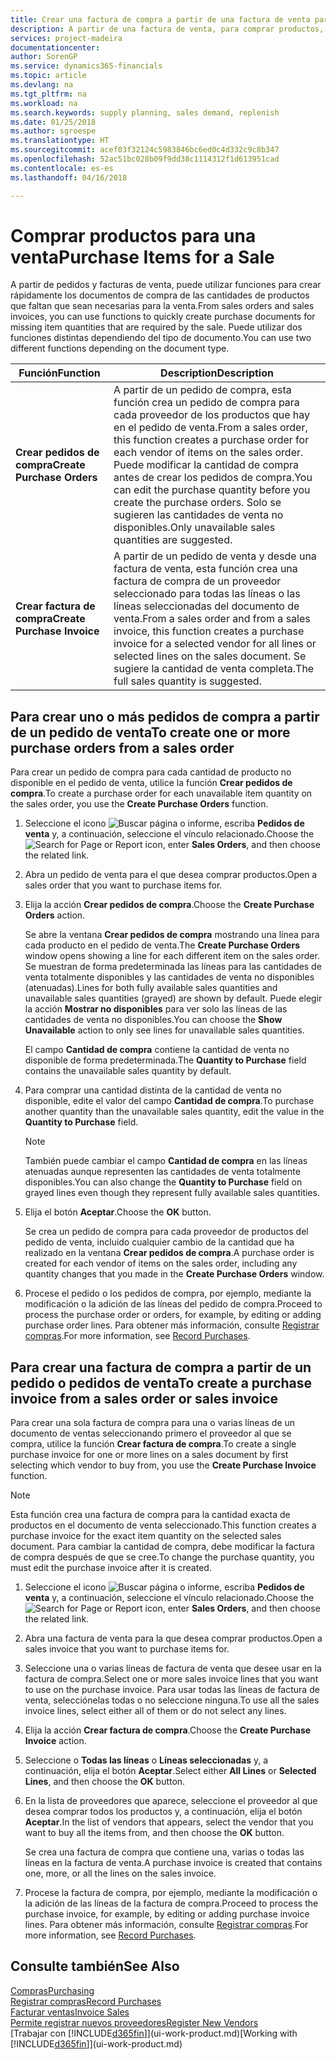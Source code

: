 ```yaml
---
title: Crear una factura de compra a partir de una factura de venta para comprar productos para una venta | Documentos de Microsoft
description: A partir de una factura de venta, para comprar productos, puede crear una factura de compra de un proveedor.
services: project-madeira
documentationcenter: 
author: SorenGP
ms.service: dynamics365-financials
ms.topic: article
ms.devlang: na
ms.tgt_pltfrm: na
ms.workload: na
ms.search.keywords: supply planning, sales demand, replenish
ms.date: 01/25/2018
ms.author: sgroespe
ms.translationtype: HT
ms.sourcegitcommit: acef03f32124c5983846bc6ed0c4d332c9c8b347
ms.openlocfilehash: 52ac51bc028b09f9dd38c1114312f1d613951cad
ms.contentlocale: es-es
ms.lasthandoff: 04/16/2018

---
```

# <a name="purchase-items-for-a-sale"></a><span data-ttu-id="49355-103">Comprar productos para una venta</span><span class="sxs-lookup"><span data-stu-id="49355-103">Purchase Items for a Sale</span></span>
<span data-ttu-id="49355-104">A partir de pedidos y facturas de venta, puede utilizar funciones para crear rápidamente los documentos de compra de las cantidades de productos que faltan que sean necesarias para la venta.</span><span class="sxs-lookup"><span data-stu-id="49355-104">From sales orders and sales invoices, you can use functions to quickly create purchase documents for missing item quantities that are required by the sale.</span></span> <span data-ttu-id="49355-105">Puede utilizar dos funciones distintas dependiendo del tipo de documento.</span><span class="sxs-lookup"><span data-stu-id="49355-105">You can use two different functions depending on the document type.</span></span>

|<span data-ttu-id="49355-106">Función</span><span class="sxs-lookup"><span data-stu-id="49355-106">Function</span></span>|<span data-ttu-id="49355-107">Description</span><span class="sxs-lookup"><span data-stu-id="49355-107">Description</span></span>|
|--------|-----------|
|<span data-ttu-id="49355-108">**Crear pedidos de compra**</span><span class="sxs-lookup"><span data-stu-id="49355-108">**Create Purchase Orders**</span></span>|<span data-ttu-id="49355-109">A partir de un pedido de compra, esta función crea un pedido de compra para cada proveedor de los productos que hay en el pedido de venta.</span><span class="sxs-lookup"><span data-stu-id="49355-109">From a sales order, this function creates a purchase order for each vendor of items on the sales order.</span></span> <span data-ttu-id="49355-110">Puede modificar la cantidad de compra antes de crear los pedidos de compra.</span><span class="sxs-lookup"><span data-stu-id="49355-110">You can edit the purchase quantity before you create the purchase orders.</span></span> <span data-ttu-id="49355-111">Solo se sugieren las cantidades de venta no disponibles.</span><span class="sxs-lookup"><span data-stu-id="49355-111">Only unavailable sales quantities are suggested.</span></span>
|<span data-ttu-id="49355-112">**Crear factura de compra**</span><span class="sxs-lookup"><span data-stu-id="49355-112">**Create Purchase Invoice**</span></span>|<span data-ttu-id="49355-113">A partir de un pedido de venta y desde una factura de venta, esta función crea una factura de compra de un proveedor seleccionado para todas las líneas o las líneas seleccionadas del documento de venta.</span><span class="sxs-lookup"><span data-stu-id="49355-113">From a sales order and from a sales invoice, this function creates a purchase invoice for a selected vendor for all lines or selected lines on the sales document.</span></span> <span data-ttu-id="49355-114">Se sugiere la cantidad de venta completa.</span><span class="sxs-lookup"><span data-stu-id="49355-114">The full sales quantity is suggested.</span></span>|

## <a name="to-create-one-or-more-purchase-orders-from-a-sales-order"></a><span data-ttu-id="49355-115">Para crear uno o más pedidos de compra a partir de un pedido de venta</span><span class="sxs-lookup"><span data-stu-id="49355-115">To create one or more purchase orders from a sales order</span></span>
<span data-ttu-id="49355-116">Para crear un pedido de compra para cada cantidad de producto no disponible en el pedido de venta, utilice la función **Crear pedidos de compra**.</span><span class="sxs-lookup"><span data-stu-id="49355-116">To create a purchase order for each unavailable item quantity on the sales order, you use the **Create Purchase Orders** function.</span></span>

1. <span data-ttu-id="49355-117">Seleccione el icono ![Buscar página o informe](media/ui-search/search_small.png "icono Buscar página o informe"), escriba **Pedidos de venta** y, a continuación, seleccione el vínculo relacionado.</span><span class="sxs-lookup"><span data-stu-id="49355-117">Choose the ![Search for Page or Report](media/ui-search/search_small.png "Search for Page or Report icon") icon, enter **Sales Orders**, and then choose the related link.</span></span>
2. <span data-ttu-id="49355-118">Abra un pedido de venta para el que desea comprar productos.</span><span class="sxs-lookup"><span data-stu-id="49355-118">Open a sales order that you want to purchase items for.</span></span>
3. <span data-ttu-id="49355-119">Elija la acción **Crear pedidos de compra**.</span><span class="sxs-lookup"><span data-stu-id="49355-119">Choose the **Create Purchase Orders** action.</span></span>

    <span data-ttu-id="49355-120">Se abre la ventana **Crear pedidos de compra** mostrando una línea para cada producto en el pedido de venta.</span><span class="sxs-lookup"><span data-stu-id="49355-120">The **Create Purchase Orders** window opens showing a line for each different item on the sales order.</span></span> <span data-ttu-id="49355-121">Se muestran de forma predeterminada las líneas para las cantidades de venta totalmente disponibles y las cantidades de venta no disponibles (atenuadas).</span><span class="sxs-lookup"><span data-stu-id="49355-121">Lines for both fully available sales quantities and unavailable sales quantities (grayed) are shown by default.</span></span> <span data-ttu-id="49355-122">Puede elegir la acción **Mostrar no disponibles** para ver solo las líneas de las cantidades de venta no disponibles.</span><span class="sxs-lookup"><span data-stu-id="49355-122">You can choose the **Show Unavailable** action to only see lines for unavailable sales quantities.</span></span>

    <span data-ttu-id="49355-123">El campo **Cantidad de compra** contiene la cantidad de venta no disponible de forma predeterminada.</span><span class="sxs-lookup"><span data-stu-id="49355-123">The **Quantity to Purchase** field contains the unavailable sales quantity by default.</span></span>
4. <span data-ttu-id="49355-124">Para comprar una cantidad distinta de la cantidad de venta no disponible, edite el valor del campo **Cantidad de compra**.</span><span class="sxs-lookup"><span data-stu-id="49355-124">To purchase another quantity than the unavailable sales quantity, edit the value in the **Quantity to Purchase** field.</span></span>

    > [!NOTE]  
   >   <span data-ttu-id="49355-125">También puede cambiar el campo **Cantidad de compra** en las líneas atenuadas aunque representen las cantidades de venta totalmente disponibles.</span><span class="sxs-lookup"><span data-stu-id="49355-125">You can also change the **Quantity to Purchase** field on grayed lines even though they represent fully available sales quantities.</span></span>
5. <span data-ttu-id="49355-126">Elija el botón **Aceptar**.</span><span class="sxs-lookup"><span data-stu-id="49355-126">Choose the **OK** button.</span></span>

    <span data-ttu-id="49355-127">Se crea un pedido de compra para cada proveedor de productos del pedido de venta, incluido cualquier cambio de la cantidad que ha realizado en la ventana **Crear pedidos de compra**.</span><span class="sxs-lookup"><span data-stu-id="49355-127">A purchase order is created for each vendor of items on the sales order, including any quantity changes that you made in the **Create Purchase Orders** window.</span></span>
6. <span data-ttu-id="49355-128">Procese el pedido o los pedidos de compra, por ejemplo, mediante la modificación o la adición de las líneas del pedido de compra.</span><span class="sxs-lookup"><span data-stu-id="49355-128">Proceed to process the purchase order or orders, for example, by editing or adding purchase order lines.</span></span> <span data-ttu-id="49355-129">Para obtener más información, consulte [Registrar compras](purchasing-how-record-purchases.md).</span><span class="sxs-lookup"><span data-stu-id="49355-129">For more information, see [Record Purchases](purchasing-how-record-purchases.md).</span></span>


## <a name="to-create-a-purchase-invoice-from-a-sales-order-or-sales-invoice"></a><span data-ttu-id="49355-130">Para crear una factura de compra a partir de un pedido o pedidos de venta</span><span class="sxs-lookup"><span data-stu-id="49355-130">To create a purchase invoice from a sales order or sales invoice</span></span>
<span data-ttu-id="49355-131">Para crear una sola factura de compra para una o varias líneas de un documento de ventas seleccionando primero el proveedor al que se compra, utilice la función **Crear factura de compra**.</span><span class="sxs-lookup"><span data-stu-id="49355-131">To create a single purchase invoice for one or more lines on a sales document by first selecting which vendor to buy from, you use the **Create Purchase Invoice** function.</span></span>

> [!NOTE]  
>   <span data-ttu-id="49355-132">Esta función crea una factura de compra para la cantidad exacta de productos en el documento de venta seleccionado.</span><span class="sxs-lookup"><span data-stu-id="49355-132">This function creates a purchase invoice for the exact item quantity on the selected sales document.</span></span> <span data-ttu-id="49355-133">Para cambiar la cantidad de compra, debe modificar la factura de compra después de que se cree.</span><span class="sxs-lookup"><span data-stu-id="49355-133">To change the purchase quantity, you must edit the purchase invoice after it is created.</span></span>  

1. <span data-ttu-id="49355-134">Seleccione el icono ![Buscar página o informe](media/ui-search/search_small.png "icono Buscar página o informe"), escriba **Pedidos de venta** y, a continuación, seleccione el vínculo relacionado.</span><span class="sxs-lookup"><span data-stu-id="49355-134">Choose the ![Search for Page or Report](media/ui-search/search_small.png "Search for Page or Report icon") icon, enter **Sales Orders**, and then choose the related link.</span></span>
2. <span data-ttu-id="49355-135">Abra una factura de venta para la que desea comprar productos.</span><span class="sxs-lookup"><span data-stu-id="49355-135">Open a sales invoice that you want to purchase items for.</span></span>
3. <span data-ttu-id="49355-136">Seleccione una o varias líneas de factura de venta que desee usar en la factura de compra.</span><span class="sxs-lookup"><span data-stu-id="49355-136">Select one or more sales invoice lines that you want to use on the purchase invoice.</span></span> <span data-ttu-id="49355-137">Para usar todas las líneas de factura de venta, selecciónelas todas o no seleccione ninguna.</span><span class="sxs-lookup"><span data-stu-id="49355-137">To use all the sales invoice lines, select either all of them or do not select any lines.</span></span>
4. <span data-ttu-id="49355-138">Elija la acción **Crear factura de compra**.</span><span class="sxs-lookup"><span data-stu-id="49355-138">Choose the **Create Purchase Invoice** action.</span></span>
5. <span data-ttu-id="49355-139">Seleccione o **Todas las líneas** o **Líneas seleccionadas** y, a continuación, elija el botón **Aceptar**.</span><span class="sxs-lookup"><span data-stu-id="49355-139">Select either **All Lines** or **Selected Lines**, and then choose the **OK** button.</span></span>  
6. <span data-ttu-id="49355-140">En la lista de proveedores que aparece, seleccione el proveedor al que desea comprar todos los productos y, a continuación, elija el botón **Aceptar**.</span><span class="sxs-lookup"><span data-stu-id="49355-140">In the list of vendors that appears, select the vendor that you want to buy all the items from, and then choose the **OK** button.</span></span>

    <span data-ttu-id="49355-141">Se crea una factura de compra que contiene una, varias o todas las líneas en la factura de venta.</span><span class="sxs-lookup"><span data-stu-id="49355-141">A purchase invoice is created that contains one, more, or all the lines on the sales invoice.</span></span>
7. <span data-ttu-id="49355-142">Procese la factura de compra, por ejemplo, mediante la modificación o la adición de las líneas de la factura de compra.</span><span class="sxs-lookup"><span data-stu-id="49355-142">Proceed to process the purchase invoice, for example, by editing or adding purchase invoice lines.</span></span> <span data-ttu-id="49355-143">Para obtener más información, consulte [Registrar compras](purchasing-how-record-purchases.md).</span><span class="sxs-lookup"><span data-stu-id="49355-143">For more information, see [Record Purchases](purchasing-how-record-purchases.md).</span></span>

## <a name="see-also"></a><span data-ttu-id="49355-144">Consulte también</span><span class="sxs-lookup"><span data-stu-id="49355-144">See Also</span></span>
[<span data-ttu-id="49355-145">Compras</span><span class="sxs-lookup"><span data-stu-id="49355-145">Purchasing</span></span>](purchasing-manage-purchasing.md)  
[<span data-ttu-id="49355-146">Registrar compras</span><span class="sxs-lookup"><span data-stu-id="49355-146">Record Purchases</span></span>](purchasing-how-record-purchases.md)  
[<span data-ttu-id="49355-147">Facturar ventas</span><span class="sxs-lookup"><span data-stu-id="49355-147">Invoice Sales</span></span>](sales-how-invoice-sales.md)  
[<span data-ttu-id="49355-148">Permite registrar nuevos proveedores</span><span class="sxs-lookup"><span data-stu-id="49355-148">Register New Vendors</span></span>](purchasing-how-register-new-vendors.md)  
<span data-ttu-id="49355-149">[Trabajar con [!INCLUDE[d365fin](includes/d365fin_md.md)]](ui-work-product.md)</span><span class="sxs-lookup"><span data-stu-id="49355-149">[Working with [!INCLUDE[d365fin](includes/d365fin_md.md)]](ui-work-product.md)</span></span>

